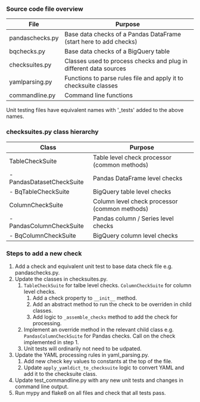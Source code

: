 ### Source code file overview

| File             | Purpose                                                           |
|------------------|-------------------------------------------------------------------|
| pandaschecks.py  | Base data checks of a Pandas DataFrame (start here to add checks) |
| bqchecks.py      | Base data checks of a BigQuery table                              |
| checksuites.py   | Classes used to process checks and plug in different data sources |
| yamlparsing.py   | Functions to parse rules file and apply it to checksuite classes  |
| commandline.py   | Command line functions                                            |

Unit testing files have equivalent names with '_tests' added to the above names.

### checksuites.py class hierarchy

| Class                     | Purpose                                       |
|---------------------------|-----------------------------------------------|
| TableCheckSuite           | Table level check processor (common methods)  |
| - PandasDatasetCheckSuite | Pandas DataFrame level checks                 |
| - BqTableCheckSuite       | BigQuery table level checks                   |
| ColumnCheckSuite          | Column level check processor (common methods) |
| - PandasColumnCheckSuite  | Pandas column / Series level checks           |
| - BqColumnCheckSuite      | BigQuery column level checks                  |

### Steps to add a new check

1. Add a check and equivalent unit test to base data check file e.g. pandaschecks.py.
1. Update the classes in checksuites.py.
   1. `TableCheckSuite` for talbe level checks. `ColumnCheckSuite` for column level checks.
      1. Add a check property to `__init__` method.
      1. Add an abstract method to run the check to be overriden in child classes.
      1. Add logic to `_assemble_checks` method to add the check for processing.
   1. Implement an override method in the relevant child class e.g. `PandasColumnCheckSuite` for Pandas checks.
      Call on the check implemented in step 1.
   1. Unit tests will ordinarily not need to be udpated.
1. Update the YAML processing rules in yaml_parsing.py.
   1. Add new check key values to constants at the top of the file.
   1. Update `apply_yamldict_to_checksuite` logic to convert YAML and add it to the checksuite class.
1. Update test_commandline.py with any new unit tests and changes in command line output.
1. Run mypy and flake8 on all files and check that all tests pass.
